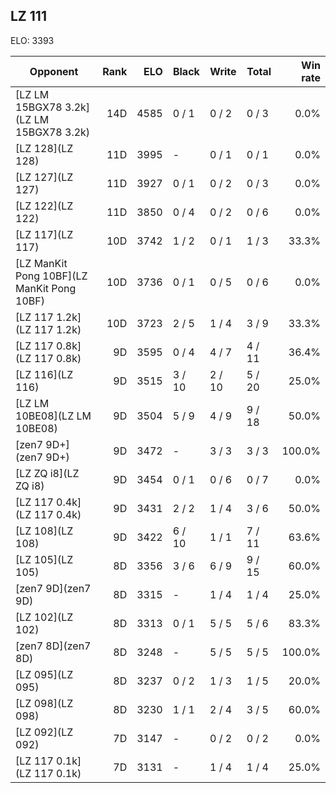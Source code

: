 ## LZ 111 ##

ELO: 3393

Opponent | Rank | ELO | Black | Write | Total | Win rate
---------|-----:|----:|-------|-------|-------|-------:
[LZ LM 15BGX78 3.2k](LZ LM 15BGX78 3.2k) | 14D | 4585 | 0 / 1 | 0 / 2 | 0 / 3 | 0.0%
[LZ 128](LZ 128) | 11D | 3995 | - | 0 / 1 | 0 / 1 | 0.0%
[LZ 127](LZ 127) | 11D | 3927 | 0 / 1 | 0 / 2 | 0 / 3 | 0.0%
[LZ 122](LZ 122) | 11D | 3850 | 0 / 4 | 0 / 2 | 0 / 6 | 0.0%
[LZ 117](LZ 117) | 10D | 3742 | 1 / 2 | 0 / 1 | 1 / 3 | 33.3%
[LZ ManKit Pong 10BF](LZ ManKit Pong 10BF) | 10D | 3736 | 0 / 1 | 0 / 5 | 0 / 6 | 0.0%
[LZ 117 1.2k](LZ 117 1.2k) | 10D | 3723 | 2 / 5 | 1 / 4 | 3 / 9 | 33.3%
[LZ 117 0.8k](LZ 117 0.8k) | 9D | 3595 | 0 / 4 | 4 / 7 | 4 / 11 | 36.4%
[LZ 116](LZ 116) | 9D | 3515 | 3 / 10 | 2 / 10 | 5 / 20 | 25.0%
[LZ LM 10BE08](LZ LM 10BE08) | 9D | 3504 | 5 / 9 | 4 / 9 | 9 / 18 | 50.0%
[zen7 9D+](zen7 9D+) | 9D | 3472 | - | 3 / 3 | 3 / 3 | 100.0%
[LZ ZQ i8](LZ ZQ i8) | 9D | 3454 | 0 / 1 | 0 / 6 | 0 / 7 | 0.0%
[LZ 117 0.4k](LZ 117 0.4k) | 9D | 3431 | 2 / 2 | 1 / 4 | 3 / 6 | 50.0%
[LZ 108](LZ 108) | 9D | 3422 | 6 / 10 | 1 / 1 | 7 / 11 | 63.6%
[LZ 105](LZ 105) | 8D | 3356 | 3 / 6 | 6 / 9 | 9 / 15 | 60.0%
[zen7 9D](zen7 9D) | 8D | 3315 | - | 1 / 4 | 1 / 4 | 25.0%
[LZ 102](LZ 102) | 8D | 3313 | 0 / 1 | 5 / 5 | 5 / 6 | 83.3%
[zen7 8D](zen7 8D) | 8D | 3248 | - | 5 / 5 | 5 / 5 | 100.0%
[LZ 095](LZ 095) | 8D | 3237 | 0 / 2 | 1 / 3 | 1 / 5 | 20.0%
[LZ 098](LZ 098) | 8D | 3230 | 1 / 1 | 2 / 4 | 3 / 5 | 60.0%
[LZ 092](LZ 092) | 7D | 3147 | - | 0 / 2 | 0 / 2 | 0.0%
[LZ 117 0.1k](LZ 117 0.1k) | 7D | 3131 | - | 1 / 4 | 1 / 4 | 25.0%
